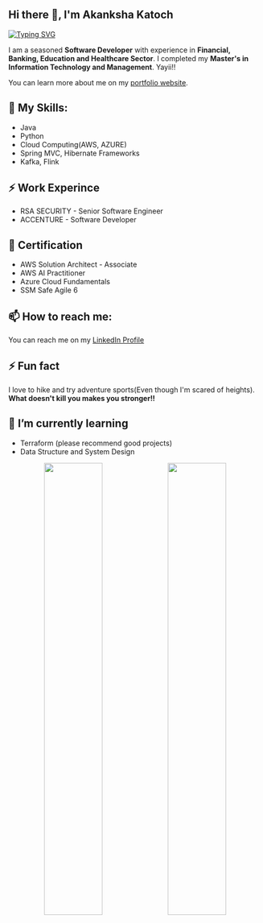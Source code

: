## Hi there 👋, I'm Akanksha Katoch
[![Typing SVG](https://readme-typing-svg.demolab.com?font=Fira+Code&pause=1000&multiline=true&random=false&width=435&lines=SOFTWARE+DEVELOPER)](https://git.io/typing-svg)

I am a seasoned **Software Developer** with experience in **Financial, Banking, Education and Healthcare Sector**.
I completed my **Master's in Information Technology and Management**. Yayii!! 

You can learn more about me on my [portfolio website](https://akankshakatoch.github.io/). 

## 🔭 My Skills:
* Java
* Python
* Cloud Computing(AWS, AZURE)
* Spring MVC, Hibernate Frameworks
* Kafka, Flink

## ⚡ Work Experince
* RSA SECURITY - Senior Software Engineer
* ACCENTURE - Software Developer

##  🌱 Certification
* AWS Solution Architect - Associate
* AWS AI Practitioner
* Azure Cloud Fundamentals
* SSM Safe Agile 6

## 📫 How to reach me: 
You can reach me on my [LinkedIn Profile](https://www.linkedin.com/in/akanksha-katoch/)

## ⚡ Fun fact
I love to hike and try adventure sports(Even though I'm scared of heights). **What doesn't kill you makes you stronger!!**

## 🔭 I’m currently learning

- Terraform (please recommend good projects)
- Data Structure and System Design 

<p align="center">
  <img src="https://github-readme-stats.vercel.app/api?username=akankshaKatoch&show_icons=true&theme=dark&hide_border=true" width="48%" />
  <img src="https://github-readme-stats.vercel.app/api/top-langs/?username=akankshaKatoch&layout=compact&theme=dark&hide_border=true&langs_count=10" width="48%" /> 
</p>

<!--
-## If you want to edit your read.md files for better project description, follow this [cheatsheet](https://github.com/adam-p/markdown-here/wiki/Markdown-Cheatsheet)

(https://github-readme-stats.vercel.app/api?username=aiden200&theme=dark)
**akankshaKatoch/akankshaKatoch** is a ✨ _special_ ✨ repository because its `README.md` (this file) appears on your GitHub profile.

Here are some ideas to get you started:

- 🔭 I’m currently working on ...
- 🌱 I’m currently learning ...
- 👯 I’m looking to collaborate on ...
- 🤔 I’m looking for help with ...
- 💬 Ask me about ...
- 📫 How to reach me: ...
- 😄 Pronouns: ...


- ⚡ Fun fact: ...
-->
